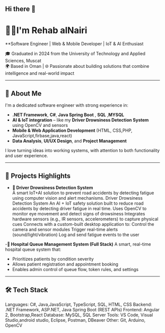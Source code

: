 ## Hi there 👋
# 👩‍💻I'm Rehab alNairi

**Software Engineer | Web & Mobile Developer | IoT & AI Enthusiast 

🎓 Graduated in 2024 from the University of Technology and Applied Sciences, Muscat  
🌍 Based in Oman | 🌐 Passionate about building solutions that combine intelligence and real-world impact

---

## 💼 About Me

I'm a dedicated software engineer with strong experience in:

- **.NET Framework**, **C#**, **Java Spring Boot** , **SQL** ,**MYSQL** 
- **AI & IoT integration** – like my **Driver Drowsiness Detection System** using OpenCV and sensors
- **Mobile & Web Application Development** (HTML, CSS,PHP, JavaScript,firbase,java,react)
- **Data Analysis**, **UI/UX Design**, and **Project Management**

I love turning ideas into working systems, with attention to both functionality and user experience.

---

## 🚀 Projects Highlights

- **🧠 Driver Drowsiness Detection System**  
 A smart IoT+AI solution to prevent road accidents by detecting fatigue using computer vision and alert mechanisms.
 Driver Drowsiness Detection System
An AI + IoT safety solution built to reduce road accidents by detecting driver fatigue in real time.
Uses OpenCV to monitor eye movement and detect signs of drowsiness
Integrates hardware sensors (e.g., IR sensors, accelerometers) to capture physical cues
Connects with a custom-built desktop application to:
Control the camera and sensor modules
Trigger real-time alerts (sound/light/vibration)
Log and send fatigue events to the user

-**🏥 Hospital Queue Management System (Full Stack)**
A smart, real-time hospital queue system that:
- Prioritizes patients by condition severity
- Allows patient registration and appointment booking
- Enables admin control of queue flow, token rules, and settings

---

## 🛠️ Tech Stack

Languages:     C#, Java,JavaScript, TypeScript, SQL, HTML, CSS
Backend:       .NET Framework, ASP.NET, Java Spring Boot (REST APIs)
Frontend:      Angular 2, Bootstrap,React
Database:      MySQL, SQL Server
Tools:         VS Code, Visual Studio,android studio, Eclipse, Postman, DBeaver
Other:         Git, Arduino, OpenCV
